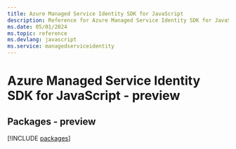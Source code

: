 ```yaml
---
title: Azure Managed Service Identity SDK for JavaScript
description: Reference for Azure Managed Service Identity SDK for JavaScript
ms.date: 05/01/2024
ms.topic: reference
ms.devlang: javascript
ms.service: managedserviceidentity
---
```

# Azure Managed Service Identity SDK for JavaScript - preview
## Packages - preview
[!INCLUDE [packages](managed-service-identity-index.md)]